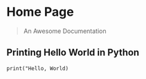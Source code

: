 # Home Page

> An Awesome Documentation

## Printing Hello World in Python

``` test
print("Hello, World) 
```
